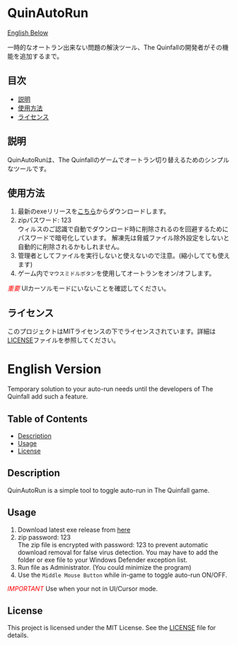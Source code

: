 # QuinAutoRun
[English Below](#english-version)

一時的なオートラン出来ない問題の解決ツール、The Quinfallの開発者がその機能を追加するまで。

## 目次

- [説明](#説明)
- [使用方法](#使用方法)
- [ライセンス](#ライセンス)


## 説明

QuinAutoRunは、The Quinfallのゲームでオートラン切り替えるためのシンプルなツールです。

## 使用方法

1. 最新のexeリリースを[こちら](https://github.com/beetron/QuinAutoRun/releases/download/v.1.0/QAR-v.1.0.zip)からダウンロードします。
2. zipパスワード: 123 <br>
   ウィルスのご認識で自動でダウンロード時に削除されるのを回避するためにパスワードで暗号化しています。
   解凍先は脅威ファイル除外設定をしないと自動的に削除されるかもしれません。
3. 管理者としてファイルを実行しないと使えないので注意。(縮小してても使えます)
4. ゲーム内で`マウスミドルボタン`を使用してオートランをオン/オフします。

<span style="color:red;">*重要*</span>  UIカーソルモードにいないことを確認してください。

## ライセンス

このプロジェクトはMITライセンスの下でライセンスされています。詳細は[LICENSE](LICENSE)ファイルを参照してください。

# English Version

Temporary solution to your auto-run needs until the developers of The Quinfall add such a feature.

## Table of Contents

- [Description](#description)
- [Usage](#usage)
- [License](#license)

## Description

QuinAutoRun is a simple tool to toggle auto-run in The Quinfall game.

## Usage

1. Download latest exe release from [here](https://github.com/beetron/QuinAutoRun/releases/download/v.1.0/QAR-v.1.0.zip)
2. zip password: 123 <br>
   The zip file is encrypted with password: 123 to prevent automatic download removal for false virus detection.
   You may have to add the folder or exe file to your Windows Defender exception list.
3. Run file as Administrator. (You could minimize the program)
4. Use the `Middle Mouse Button` while in-game to toggle auto-run ON/OFF.

<span style="color:red;">*IMPORTANT*</span>  Use when your not in UI/Cursor mode.

## License

This project is licensed under the MIT License. See the [LICENSE](LICENSE) file for details.
